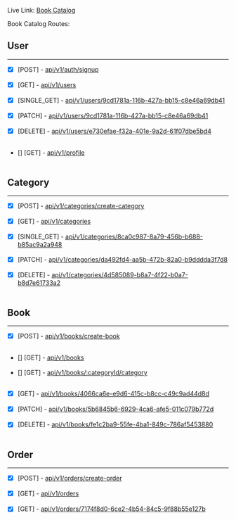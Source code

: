 Live Link: [Book Catalog]()

Book Catalog Routes:

## User
<hr />

- [x] [POST] - [api/v1/auth/signup]() <br /> <br />
- [x] [GET] - [api/v1/users]() <br /> <br />
- [x] [SINGLE_GET] - [api/v1/users/9cd1781a-116b-427a-bb15-c8e46a69db41]() <br /> <br />
- [x] [PATCH] - [api/v1/users/9cd1781a-116b-427a-bb15-c8e46a69db41]() <br /> <br />
- [x] [DELETE] - [api/v1/users/e730efae-f32a-401e-9a2d-61f07dbe5bd4]() <br /> <br />
- [] [GET] - [api/v1/profile]() <br /> <br />

## Category
<hr />

- [x] [POST] - [api/v1/categories/create-category]() <br /> <br />
- [x] [GET] - [api/v1/categories]() <br /> <br />
- [x] [SINGLE_GET] - [api/v1/categories/8ca0c987-8a79-456b-b688-b85ac9a2a948]() <br /> <br />
- [x] [PATCH] - [api/v1/categories/da492fd4-aa5b-472b-82a0-b9dddda3f7d8]() <br /> <br />
- [x] [DELETE] - [api/v1/categories/4d585089-b8a7-4f22-b0a7-b8d7e61733a2]() <br /> <br />

## Book
<hr />

- [x] [POST] - [api/v1/books/create-book]() <br /> <br />
- [] [GET] - [api/v1/books]() <br /> <br />
- [] [GET] - [api/v1/books/:categoryId/category]() <br /> <br />
- [x] [GET] - [api/v1/books/4066ca6e-e9d6-415c-b8cc-c49c9ad44d8d]() <br /> <br />
- [x] [PATCH] - [api/v1/books/5b6845b6-6929-4ca6-afe5-011c079b772d]() <br /> <br />
- [x] [DELETE] - [api/v1/books/fe1c2ba9-55fe-4ba1-849c-786af5453880]() <br /> <br />

## Order
<hr />

- [x] [POST] - [api/v1/orders/create-order]() <br /> <br />
- [x] [GET] - [api/v1/orders]() <br /> <br />
- [x] [GET] - [api/v1/orders/7174f8d0-6ce2-4b54-84c5-9f88b55e127b]() <br /> <br />